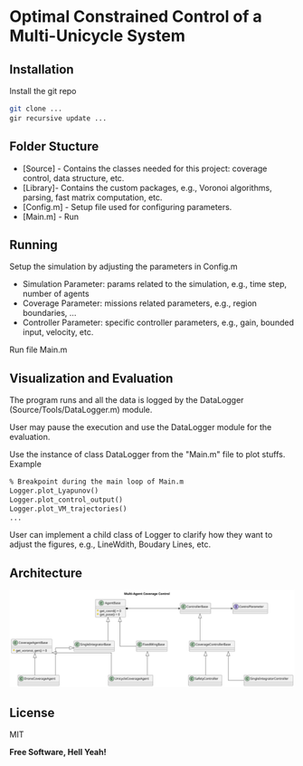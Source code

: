 # Optimal Constrained Control of a Multi-Unicycle System

## Installation
Install the git repo
```sh
git clone ...
gir recursive update ...
```

## Folder Stucture
- [Source] - Contains the classes needed for this project: coverage control, data structure, etc. 
- [Library]- Contains the custom packages, e.g., Voronoi algorithms, parsing, fast matrix computation, etc.
- [Config.m] - Setup file used for configuring parameters.
- [Main.m] - Run

## Running
Setup the simulation by adjusting the parameters in Config.m
* Simulation Parameter: params related to the simulation, e.g., time step, number of agents
* Coverage Parameter: missions related parameters, e.g., region boundaries, ...
* Controller Parameter: specific controller parameters, e.g., gain, bounded input, velocity, etc.

Run file Main.m

## Visualization and Evaluation
The program runs and all the data is logged by the DataLogger (Source/Tools/DataLogger.m) module.

User may pause the execution and use the DataLogger module for the evaluation.

Use the instance of class DataLogger from the "Main.m" file to plot stuffs. Example

```
% Breakpoint during the main loop of Main.m
Logger.plot_Lyapunov()
Logger.plot_control_output()
Logger.plot_VM_trajectories()
...
```

User can implement a child class of Logger to clarify how they want to adjust the figures, e.g., LineWdith, Boudary Lines, etc.


## Architecture
<img src="./Documents/Architecture.svg">

## License

MIT

**Free Software, Hell Yeah!**
